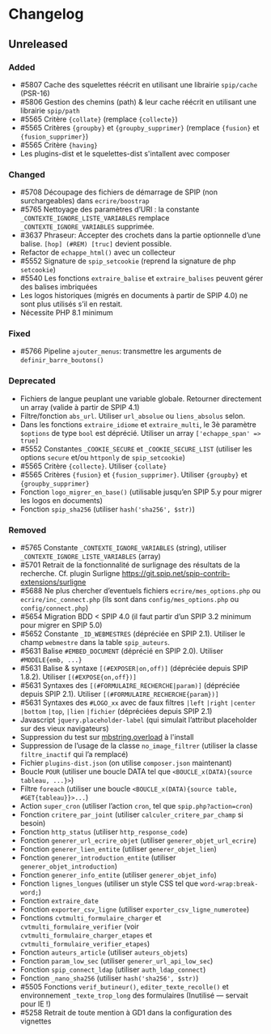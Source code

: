 # Changelog

## Unreleased

### Added

- #5807 Cache des squelettes réécrit en utilisant une librairie `spip/cache` (PSR-16)
- #5806 Gestion des chemins (path) & leur cache réécrit en utilisant une librairie `spip/path`
- #5565 Critère `{collate}` (remplace `{collecte}`)
- #5565 Critères `{groupby}` et `{groupby_supprimer}` (remplace `{fusion}` et `{fusion_supprimer}`)
- #5565 Critère `{having}`
- Les plugins-dist et le squelettes-dist s'intallent avec composer

### Changed

- #5708 Découpage des fichiers de démarrage de SPIP (non surchargeables) dans `ecrire/boostrap`
- #5765 Nettoyage des paramètres d’URI : la constante `_CONTEXTE_IGNORE_LISTE_VARIABLES` remplace `_CONTEXTE_IGNORE_VARIABLES` supprimée.
- #3637 Phraseur: Accepter des crochets dans la partie optionnelle d’une balise. `[hop] (#REM) [truc]` devient possible.
- Refactor de `echappe_html()` avec un collecteur
- #5552 Signature de `spip_setcookie` (reprend la signature de php `setcookie`)
- #5540 Les fonctions `extraire_balise` et `extraire_balises` peuvent gérer des balises imbriquées
- Les logos historiques (migrés en documents à partir de SPIP 4.0) ne sont plus utilisés s’il en restait.
- Nécessite PHP 8.1 minimum

### Fixed

- #5766 Pipeline `ajouter_menus`: transmettre les arguments de `definir_barre_boutons()`

### Deprecated

- Fichiers de langue peuplant une variable globale. Retourner directement un array (valide à partir de SPIP 4.1)
- Filtre/fonction `abs_url`. Utiliser `url_absolue` ou `liens_absolus` selon.
- Dans les fonctions `extraire_idiome` et `extraire_multi`, le 3è paramètre `$options` de type `bool` est déprécié. Utiliser un array `['echappe_span' => true]`
- #5552 Constantes `_COOKIE_SECURE` et `_COOKIE_SECURE_LIST` (utiliser les options `secure` et/ou `httponly` de `spip_setcookie`)
- #5565 Critère `{collecte}`. Utiliser `{collate}`
- #5565 Critères `{fusion}` et `{fusion_supprimer}`. Utiliser `{groupby}` et `{groupby_supprimer}`
- Fonction `logo_migrer_en_base()` (utilisable jusqu’en SPIP 5.y pour migrer les logos en documents)
- Fonction `spip_sha256` (utiliser `hash('sha256', $str)`)

### Removed

- #5765 Constante `_CONTEXTE_IGNORE_VARIABLES` (string), utiliser `_CONTEXTE_IGNORE_LISTE_VARIABLES` (array)
- #5701 Retrait de la fonctionnalité de surlignage des résultats de la recherche. Cf. plugin Surligne https://git.spip.net/spip-contrib-extensions/surligne
- #5688 Ne plus chercher d’eventuels fichiers `ecrire/mes_options.php` ou `ecrire/inc_connect.php` (ils sont dans `config/mes_options.php` ou `config/connect.php`)
- #5654 Migration BDD < SPIP 4.0 (il faut partir d’un SPIP 3.2 minimum pour migrer en SPIP 5.0)
- #5652 Constante `_ID_WEBMESTRES` (dépréciée en SPIP 2.1). Utiliser le champ `webmestre` dans la table `spip_auteurs`.
- #5631 Balise `#EMBED_DOCUMENT` (déprécié en SPIP 2.0). Utiliser `#MODELE{emb, ...}`
- #5631 Balise & syntaxe `[(#EXPOSER|on,off)]` (dépréciée depuis SPIP 1.8.2). Utiliser `[(#EXPOSE{on,off})]`
- #5631 Syntaxes des `[(#FORMULAIRE_RECHERCHE|param)]` (dépréciée depuis SPIP 2.1). Utiliser `[(#FORMULAIRE_RECHERCHE{param})]`
- #5631 Syntaxes des `#LOGO_xx` avec de faux filtres `|left` `|right` `|center` `|bottom` `|top`, `|lien` `|fichier` (dépréciées depuis SPIP 2.1)
- Javascript `jquery.placeholder-label` (qui simulait l’attribut placeholder sur des vieux navigateurs)
- Suppression du test sur [mbstring.overload](https://www.php.net/manual/en/mbstring.configuration.php#ini.mbstring.func-overload) à l'install
- Suppression de l’usage de la classe `no_image_filtrer` (utiliser la classe `filtre_inactif` qui l’a remplacé)
- Fichier `plugins-dist.json` (on utilise `composer.json` maintenant)
- Boucle `POUR` (utiliser une boucle DATA tel que `<BOUCLE_x(DATA){source tableau, ...}>`)
- Filtre `foreach` (utiliser une boucle `<BOUCLE_x(DATA){source table, #GET{tableau}}>...`)
- Action `super_cron` (utiliser l’action `cron`, tel que `spip.php?action=cron`)
- Fonction `critere_par_joint` (utiliser `calculer_critere_par_champ` si besoin)
- Fonction `http_status` (utiliser `http_response_code`)
- Fonction `generer_url_ecrire_objet` (utiliser `generer_objet_url_ecrire`)
- Fonction `generer_lien_entite` (utiliser `generer_objet_lien`)
- Fonction `generer_introduction_entite` (utiliser `generer_objet_introduction`)
- Fonction `generer_info_entite` (utiliser `generer_objet_info`)
- Fonction `lignes_longues` (utiliser un style CSS tel que `word-wrap:break-word;`)
- Fonction `extraire_date`
- Fonction `exporter_csv_ligne` (utiliser `exporter_csv_ligne_numerotee`)
- Fonctions `cvtmulti_formulaire_charger` et  `cvtmulti_formulaire_verifier` (voir `cvtmulti_formulaire_charger_etapes` et `cvtmulti_formulaire_verifier_etapes`)
- Fonction `auteurs_article` (utiliser `auteurs_objets`)
- Fonction `param_low_sec` (utiliser `generer_url_api_low_sec`)
- Fonction `spip_connect_ldap` (utiliser `auth_ldap_connect`)
- Fonction `_nano_sha256` (utiliser `hash('sha256', $str)`)
- #5505 Fonctions `verif_butineur()`, `editer_texte_recolle()` et environnement `_texte_trop_long` des formulaires (Inutilisé — servait pour IE !)
- #5258 Retrait de toute mention à GD1 dans la configuration des vignettes

